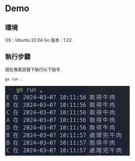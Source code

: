 # Demo

## 環境

OS：Ubuntu 22.04
Go 版本：1.22

## 執行步驟

請在專案目錄下執行以下指令

```sh
go run .
```

![img](img/demo.png)
